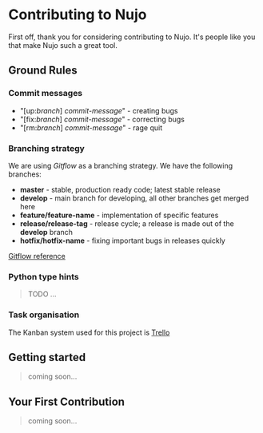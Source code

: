 # Contributing to Nujo

First off, thank you for considering contributing to Nujo. It's people like you that make Nujo such a great tool.

## Ground Rules

### Commit messages
  - "[up:*branch*] *commit-message*" - creating bugs
  - "[fix:*branch*] *commit-message*" - correcting bugs
  - "[rm:*branch*] *commit-message*" - rage quit

### Branching strategy
We are using *Gitflow* as a branching strategy.
We have the following branches:
  - **master** - stable, production ready code; latest stable release
  - **develop** - main branch for developing, all other branches get merged here
  - **feature/feature-name** - implementation of specific features
  - **release/release-tag** - release cycle; a release is made out of the **develop** branch
  - **hotfix/hotfix-name** - fixing important bugs in releases quickly

[Gitflow reference](https://www.atlassian.com/git/tutorials/comparing-workflows/gitflow-workflow)

### Python type hints
>TODO ...

### Task organisation
The Kanban system used for this project is [Trello](https://trello.com/b/fObyuiWt/nujo-develop)

## Getting started
>coming soon...

## Your First Contribution
>coming soon...
